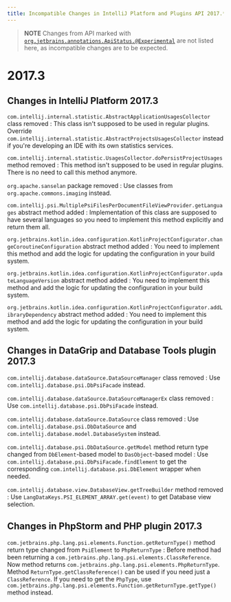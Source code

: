 ```yaml
---
title: Incompatible Changes in IntelliJ Platform and Plugins API 2017.*
---
```


<!--
See the note on how to document new problems on the main page reference_guide/api_changes_list.md 
-->

> **NOTE** Changes from API marked with [`org.jetbrains.annotations.ApiStatus.@Experimental`](upsource:///platform/util/src/org/jetbrains/annotations/ApiStatus.java) are not listed here, as incompatible changes are to be expected.

# 2017.3 

## Changes in IntelliJ Platform 2017.3

`com.intellij.internal.statistic.AbstractApplicationUsagesCollector` class removed
: This class isn't supposed to be used in regular plugins. Override `com.intellij.internal.statistic.AbstractProjectsUsagesCollector` instead if you're developing an IDE with its own statistics services. 
 
`com.intellij.internal.statistic.UsagesCollector.doPersistProjectUsages` method removed 
: This method isn't supposed to be used in regular plugins. There is no need to call this method anymore.
 
`org.apache.sanselan` package removed
: Use classes from `org.apache.commons.imaging` instead.
 
`com.intellij.psi.MultiplePsiFilesPerDocumentFileViewProvider.getLanguages` abstract method added 
: Implementation of this class are supposed to have several languages so you need to implement this method explicitly and return them all. 
  
`org.jetbrains.kotlin.idea.configuration.KotlinProjectConfigurator.changeCoroutineConfiguration` abstract method added 
: You need to implement this method and add the logic for updating the configuration in your build system. 
  
`org.jetbrains.kotlin.idea.configuration.KotlinProjectConfigurator.updateLanguageVersion` abstract method added 
: You need to implement this method and add the logic for updating the configuration in your build system.

`org.jetbrains.kotlin.idea.configuration.KotlinProjectConfigurator.addLibraryDependency` abstract method added
: You need to implement this method and add the logic for updating the configuration in your build system.

## Changes in DataGrip and Database Tools plugin 2017.3

`com.intellij.database.dataSource.DataSourceManager` class removed
: Use `com.intellij.database.psi.DbPsiFacade` instead.

`com.intellij.database.dataSource.DataSourceManagerEx` class removed
: Use `com.intellij.database.psi.DbPsiFacade` instead.

`com.intellij.database.dataSource.DataSource` class removed
: Use `com.intellij.database.psi.DbDataSource` and `com.intellij.database.model.DatabaseSystem` instead.

`com.intellij.database.psi.DbDataSource.getModel` method return type changed from `DbElement`-based model to `DasObject`-based model
: Use `com.intellij.database.psi.DbPsiFacade.findElement` to get the corresponding `com.intellij.database.psi.DbElement` wrapper when needed.

`com.intellij.database.view.DatabaseView.getTreeBuilder` method removed
: Use `LangDataKeys.PSI_ELEMENT_ARRAY.get(event)` to get Database view selection.

## Changes in PhpStorm and PHP plugin 2017.3

`com.jetbrains.php.lang.psi.elements.Function.getReturnType()` method return type changed from `PsiElement` to `PhpReturnType`
: Before method had been returning a `com.jetbrains.php.lang.psi.elements.ClassReference`. Now method returns `com.jetbrains.php.lang.psi.elements.PhpReturnType`. Method `ReturnType.getClassReference()` can be used if you need just a `ClassReference`. If you need to get the `PhpType`, use `com.jetbrains.php.lang.psi.elements.Function.getReturnType.getType()` method instead.